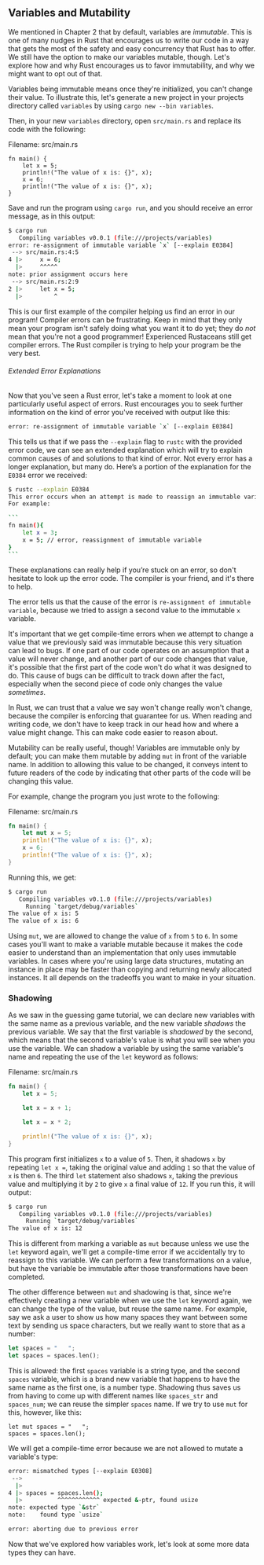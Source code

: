## Variables and Mutability

We mentioned in Chapter 2 that by default, variables are *immutable*.
This is one of many nudges in Rust that encourages us to write our code in a
way that gets the most of the safety and easy concurrency that Rust has to
offer. We still have the option to make our variables mutable, though. Let's
explore how and why Rust encourages us to favor immutability, and why we might
want to opt out of that.

Variables being immutable means once they're initialized, you can't
change their value. To illustrate this, let's generate a new project in your
projects directory called `variables` by using `cargo new --bin variables`.

Then, in your new `variables` directory, open `src/main.rs` and replace its code
with the following:

Filename: src/main.rs

```rust,ignore
fn main() {
    let x = 5;
    println!("The value of x is: {}", x);
    x = 6;
    println!("The value of x is: {}", x);
}
```

Save and run the program using `cargo run`, and you should receive an error
message, as in this output:

```bash
$ cargo run
   Compiling variables v0.0.1 (file:///projects/variables)
error: re-assignment of immutable variable `x` [--explain E0384]
 --> src/main.rs:4:5
4 |>     x = 6;
  |>     ^^^^^
note: prior assignment occurs here
 --> src/main.rs:2:9
2 |>     let x = 5;
  |>         ^
```

This is our first example of the compiler helping us find an error in our
program! Compiler errors can be frustrating. Keep in mind that they only mean
your program isn't safely doing what you want it to do yet; they do _not_ mean
that you're not a good programmer! Experienced Rustaceans still get compiler
errors. The Rust compiler is trying to help your program be the very best.

<!-- PROD: START BOX -->
###### Extended Error Explanations

Now that you've seen a Rust error, let's take a moment to look at one
particularly useful aspect of errors. Rust encourages you to seek further
information on the kind of error you've received with output like this:

```bash
error: re-assignment of immutable variable `x` [--explain E0384]
```

This tells us that if we pass the `--explain` flag to `rustc` with the provided
error code, we can see an extended explanation which will try to explain common
causes of and solutions to that kind of error. Not every error has a longer
explanation, but many do. Here’s a portion of the explanation for the `E0384`
error we received:

````bash
$ rustc --explain E0384
This error occurs when an attempt is made to reassign an immutable variable.
For example:

```
fn main(){
    let x = 3;
    x = 5; // error, reassignment of immutable variable
}
```
````

These explanations can really help if you’re stuck on an error, so don't
hesitate to look up the error code. The compiler is your friend, and it's there
to help.

<!-- PROD: END BOX -->

The error tells us that the cause of the error is `re-assignment of immutable
variable`, because we tried to assign a second value to the immutable `x`
variable.

It's important that we get compile-time errors when we attempt to change a
value that we previously said was immutable because this very situation can
lead to bugs. If one part of our code operates on an assumption that a value
will never change, and another part of our code changes that value, it's
possible that the first part of the code won't do what it was designed to do.
This cause of bugs can be difficult to track down after the fact, especially
when the second piece of code only changes the value _sometimes_.

In Rust, we can trust that a value we say won't change really won't change,
because the compiler is enforcing that guarantee for us. When reading and
writing code, we don't have to keep track in our head how and where a value
might change. This can make code easier to reason about.

Mutability can be really useful, though! Variables are immutable only by
default; you can make them mutable by adding `mut` in front of the variable
name. In addition to allowing this value to be changed, it conveys intent to
future readers of the code by indicating that other parts of the code will be
changing this value.

For example, change the program you just wrote to the following:

Filename: src/main.rs

```rust
fn main() {
    let mut x = 5;
    println!("The value of x is: {}", x);
    x = 6;
    println!("The value of x is: {}", x);
}
```

Running this, we get:

```bash
$ cargo run
   Compiling variables v0.1.0 (file:///projects/variables)
     Running `target/debug/variables`
The value of x is: 5
The value of x is: 6
```

Using `mut`, we are allowed to change the value of `x` from `5` to
`6`. In some cases you'll want to make a variable mutable because it makes the
code easier to understand than an implementation that only uses immutable
variables. In cases where you're using large data structures, mutating an
instance in place may be faster than copying and returning newly allocated
instances. It all depends on the tradeoffs you want to make in your situation.

### Shadowing

As we saw in the guessing game tutorial, we can declare new variables with the
same name as a previous variable, and the new variable *shadows* the previous
variable. We say that the first variable is *shadowed* by the second, which means
that the second variable's value is what you will see when you use the variable.
We can shadow a variable by using the same variable's name and repeating the use
of the `let` keyword as follows:

Filename: src/main.rs

```rust
fn main() {
    let x = 5;

    let x = x + 1;

    let x = x * 2;

    println!("The value of x is: {}", x);
}
```

This program first initializes `x` to a value of `5`. Then, it shadows `x` by
repeating `let x =`, taking the original value and adding `1` so that the value
of `x` is then `6`. The third `let` statement also shadows `x`, taking the
previous value and multiplying it by `2` to give `x` a final value of `12`. If
you run this, it will output:

```bash
$ cargo run
   Compiling variables v0.1.0 (file:///projects/variables)
     Running `target/debug/variables`
The value of x is: 12
```

This is different from marking a variable as `mut` because unless we use the
`let` keyword again, we'll get a compile-time error if we accidentally try to
reassign to this variable. We can perform a few transformations on a value, but
have the variable be immutable after those transformations have been completed.

The other difference between `mut` and shadowing is that, since we're
effectively creating a new variable when we use the `let` keyword again, we can
change the type of the value, but reuse the same name. For
example, say we ask a user to show us how many spaces they want between some
text by sending us space characters, but we really want to store that as a
number:

```rust
let spaces = "   ";
let spaces = spaces.len();
```

This is allowed: the first `spaces` variable is a string type, and the second
`spaces` variable, which is a brand new variable that happens to have the same
name as the first one, is a number type. Shadowing thus saves us from having to
come up with different names like `spaces_str` and `spaces_num`; we can reuse
the simpler `spaces` name. If we try to use `mut` for this, however, like this:

```rust,ignore
let mut spaces = "   ";
spaces = spaces.len();
```

We will get a compile-time error because we are not allowed to mutate a
variable's type:

```bash
error: mismatched types [--explain E0308]
 -->
  |>
4 |> spaces = spaces.len();
  |>          ^^^^^^^^^^^^ expected &-ptr, found usize
note: expected type `&str`
note:    found type `usize`

error: aborting due to previous error
```

Now that we've explored how variables work, let's look at some more
data types they can have.
